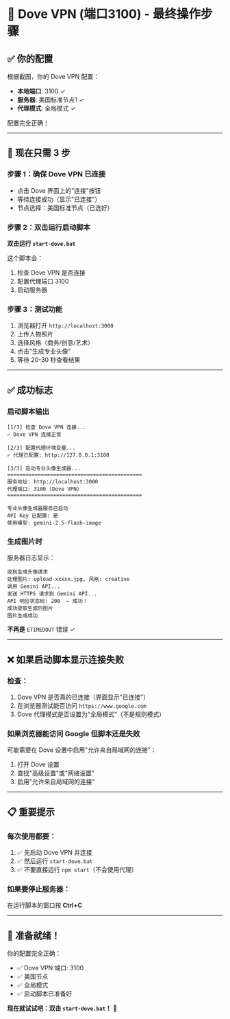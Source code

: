 # 🎯 Dove VPN (端口3100) - 最终操作步骤

## ✅ 你的配置

根据截图，你的 Dove VPN 配置：
- **本地端口**: 3100 ✓
- **服务器**: 美国标准节点1 ✓
- **代理模式**: 全局模式 ✓

配置完全正确！

---

## 🚀 现在只需 3 步

### 步骤 1：确保 Dove VPN 已连接
- 点击 Dove 界面上的"连接"按钮
- 等待连接成功（显示"已连接"）
- 节点选择：美国标准节点（已选好）

### 步骤 2：双击运行启动脚本
**双击运行 `start-dove.bat`**

这个脚本会：
1. 检查 Dove VPN 是否连接
2. 配置代理端口 3100
3. 启动服务器

### 步骤 3：测试功能
1. 浏览器打开 `http://localhost:3000`
2. 上传人物照片
3. 选择风格（商务/创意/艺术）
4. 点击"生成专业头像"
5. 等待 20-30 秒查看结果

---

## ✅ 成功标志

### 启动脚本输出
```
[1/3] 检查 Dove VPN 连接...
✓ Dove VPN 连接正常

[2/3] 配置代理环境变量...
✓ 代理已配置: http://127.0.0.1:3100

[3/3] 启动专业头像生成器...
============================================
服务地址: http://localhost:3000
代理端口: 3100 (Dove VPN)
============================================

专业头像生成器服务已启动
API Key 已配置: 是
使用模型: gemini-2.5-flash-image
```

### 生成图片时
服务器日志显示：
```
收到生成头像请求
处理图片: upload-xxxxx.jpg, 风格: creative
调用 Gemini API...
发送 HTTPS 请求到 Gemini API...
API 响应状态码: 200  ← 成功！
成功提取生成的图片
图片生成成功
```

**不再是** `ETIMEDOUT` 错误 ✓

---

## ❌ 如果启动脚本显示连接失败

### 检查：
1. Dove VPN 是否真的已连接（界面显示"已连接"）
2. 在浏览器测试能否访问 `https://www.google.com`
3. Dove 代理模式是否设置为"全局模式"（不是规则模式）

### 如果浏览器能访问 Google 但脚本还是失败
可能需要在 Dove 设置中启用"允许来自局域网的连接"：
1. 打开 Dove 设置
2. 查找"高级设置"或"网络设置"
3. 启用"允许来自局域网的连接"

---

## 📋 重要提示

### 每次使用都要：
1. ✅ 先启动 Dove VPN 并连接
2. ✅ 然后运行 `start-dove.bat`
3. ✅ 不要直接运行 `npm start`（不会使用代理）

### 如果要停止服务器：
在运行脚本的窗口按 **Ctrl+C**

---

## 🎉 准备就绪！

你的配置完全正确：
- ✅ Dove VPN 端口: 3100
- ✅ 美国节点
- ✅ 全局模式
- ✅ 启动脚本已准备好

**现在就试试吧：双击 `start-dove.bat`！** 🚀
